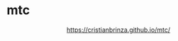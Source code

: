 # mtc

<p align="center"><a href="https://cristianbrinza.github.io/mtc/">https://cristianbrinza.github.io/mtc/</a></p>
